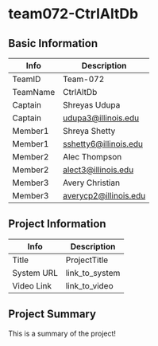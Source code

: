 # team072-CtrlAltDb
## Basic Information

|   Info      |        Description     |
| ----------- | ---------------------- |
| TeamID      |        Team-072        |
| TeamName    |         CtrlAltDb      |
| Captain     |      Shreyas Udupa     |
| Captain     |   udupa3@illinois.edu  |
| Member1     |       Shreya Shetty    |
| Member1     |  sshetty6@illinois.edu |
| Member2     |       Alec Thompson    |
| Member2     |   alect3@illinois.edu  |
| Member3     |     Avery Christian    |
| Member3     |  averycp2@illinois.edu |

## Project Information

|   Info      |        Description     |
| ----------- | ---------------------- |
|  Title      |       ProjectTitle     |
| System URL  |      link_to_system    |
| Video Link  |      link_to_video     |

## Project Summary

This is a summary of the project!
